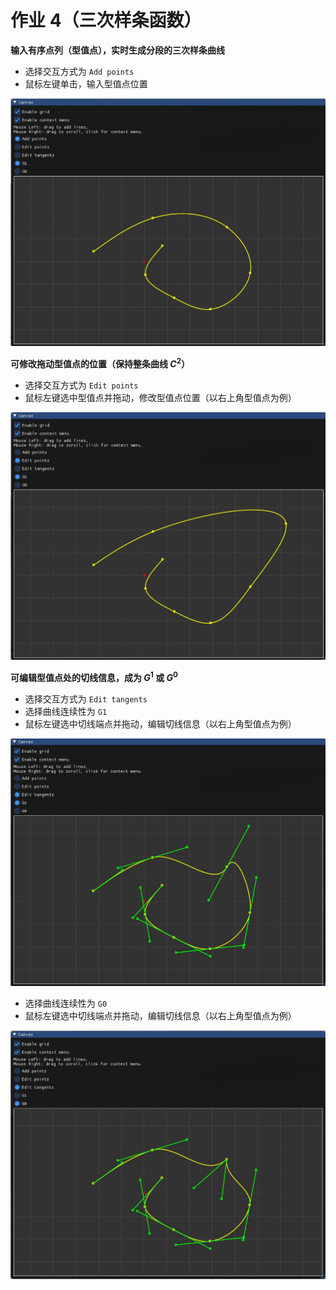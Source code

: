# 作业 4（三次样条函数）  

**输入有序点列（型值点），实时生成分段的三次样条曲线**  

- 选择交互方式为 `Add points`  
- 鼠标左键单击，输入型值点位置  

![c2_addpoints](images/c2_addpoints.jpg)

**可修改拖动型值点的位置（保持整条曲线 $C^2$）**  

- 选择交互方式为 `Edit points`  
- 鼠标左键选中型值点并拖动，修改型值点位置（以右上角型值点为例）  

![c2_editpoints](images/c2_editpoints.jpg)

**可编辑型值点处的切线信息，成为 $G^1$ 或 $G^0$**  

- 选择交互方式为 `Edit tangents`  
- 选择曲线连续性为 `G1`  
- 鼠标左键选中切线端点并拖动，编辑切线信息（以右上角型值点为例）  

![g1](images/g1.jpg)

- 选择曲线连续性为 `G0`  
- 鼠标左键选中切线端点并拖动，编辑切线信息（以右上角型值点为例）  

![g0](images/g0.jpg)